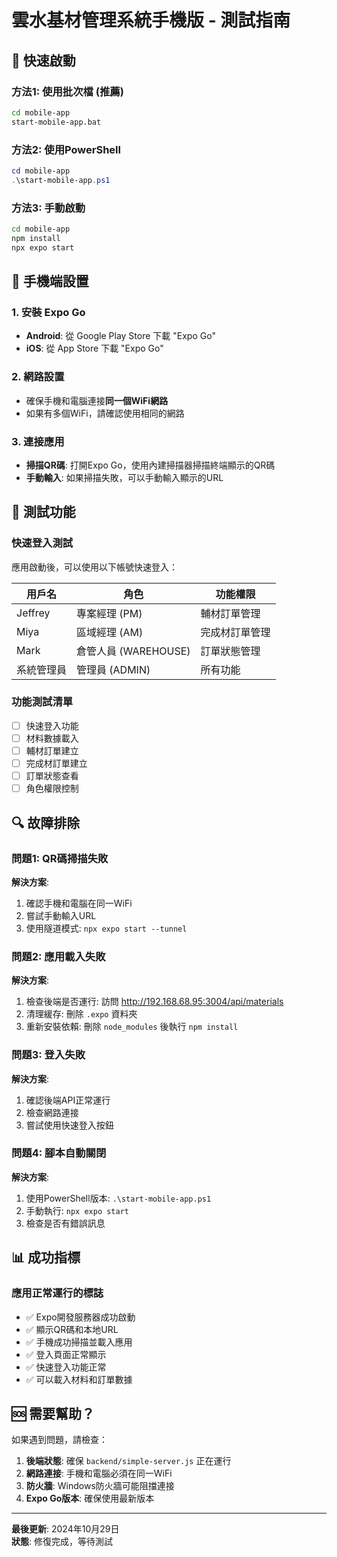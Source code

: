 # 雲水基材管理系統手機版 - 測試指南

## 🚀 快速啟動

### 方法1: 使用批次檔 (推薦)
```bash
cd mobile-app
start-mobile-app.bat
```

### 方法2: 使用PowerShell
```powershell
cd mobile-app
.\start-mobile-app.ps1
```

### 方法3: 手動啟動
```bash
cd mobile-app
npm install
npx expo start
```

## 📱 手機端設置

### 1. 安裝 Expo Go
- **Android**: 從 Google Play Store 下載 "Expo Go"
- **iOS**: 從 App Store 下載 "Expo Go"

### 2. 網路設置
- 確保手機和電腦連接**同一個WiFi網路**
- 如果有多個WiFi，請確認使用相同的網路

### 3. 連接應用
- **掃描QR碼**: 打開Expo Go，使用內建掃描器掃描終端顯示的QR碼
- **手動輸入**: 如果掃描失敗，可以手動輸入顯示的URL

## 🔧 測試功能

### 快速登入測試
應用啟動後，可以使用以下帳號快速登入：

| 用戶名 | 角色 | 功能權限 |
|--------|------|----------|
| Jeffrey | 專案經理 (PM) | 輔材訂單管理 |
| Miya | 區域經理 (AM) | 完成材訂單管理 |
| Mark | 倉管人員 (WAREHOUSE) | 訂單狀態管理 |
| 系統管理員 | 管理員 (ADMIN) | 所有功能 |

### 功能測試清單
- [ ] 快速登入功能
- [ ] 材料數據載入
- [ ] 輔材訂單建立
- [ ] 完成材訂單建立
- [ ] 訂單狀態查看
- [ ] 角色權限控制

## 🔍 故障排除

### 問題1: QR碼掃描失敗
**解決方案**:
1. 確認手機和電腦在同一WiFi
2. 嘗試手動輸入URL
3. 使用隧道模式: `npx expo start --tunnel`

### 問題2: 應用載入失敗
**解決方案**:
1. 檢查後端是否運行: 訪問 http://192.168.68.95:3004/api/materials
2. 清理緩存: 刪除 `.expo` 資料夾
3. 重新安裝依賴: 刪除 `node_modules` 後執行 `npm install`

### 問題3: 登入失敗
**解決方案**:
1. 確認後端API正常運行
2. 檢查網路連接
3. 嘗試使用快速登入按鈕

### 問題4: 腳本自動關閉
**解決方案**:
1. 使用PowerShell版本: `.\start-mobile-app.ps1`
2. 手動執行: `npx expo start`
3. 檢查是否有錯誤訊息

## 📊 成功指標

### 應用正常運行的標誌
- ✅ Expo開發服務器成功啟動
- ✅ 顯示QR碼和本地URL
- ✅ 手機成功掃描並載入應用
- ✅ 登入頁面正常顯示
- ✅ 快速登入功能正常
- ✅ 可以載入材料和訂單數據

## 🆘 需要幫助？

如果遇到問題，請檢查：
1. **後端狀態**: 確保 `backend/simple-server.js` 正在運行
2. **網路連接**: 手機和電腦必須在同一WiFi
3. **防火牆**: Windows防火牆可能阻擋連接
4. **Expo Go版本**: 確保使用最新版本

---

**最後更新**: 2024年10月29日  
**狀態**: 修復完成，等待測試